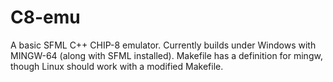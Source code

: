 # C8-emu
A basic SFML C++ CHIP-8 emulator.
Currently builds under Windows with MINGW-64 (along with SFML installed).
Makefile has a definition for mingw, though Linux should work with a modified Makefile.
